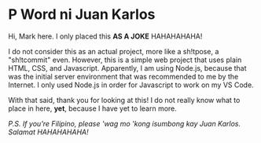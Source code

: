 # P Word ni Juan Karlos

Hi, Mark here.
I only placed this **AS A JOKE** HAHAHAHAHA!

I do not consider this as an actual project, more like a sh!tpose, a "sh!tcommit" even.
However, this is a simple web project that uses plain HTML, CSS, and Javascript.
Apparently, I am using Node.js, because that was the initial server environment that was recommended to me by the Internet. I only used Node.js in order for Javascript to work on my VS Code.

With that said, thank you for looking at this!
I do not really know what to place in here, **yet**, because I have yet to learn more.

*P.S. If you're Filipino, please 'wag mo 'kong isumbong kay Juan Karlos. Salamat HAHAHAHAHA!*
